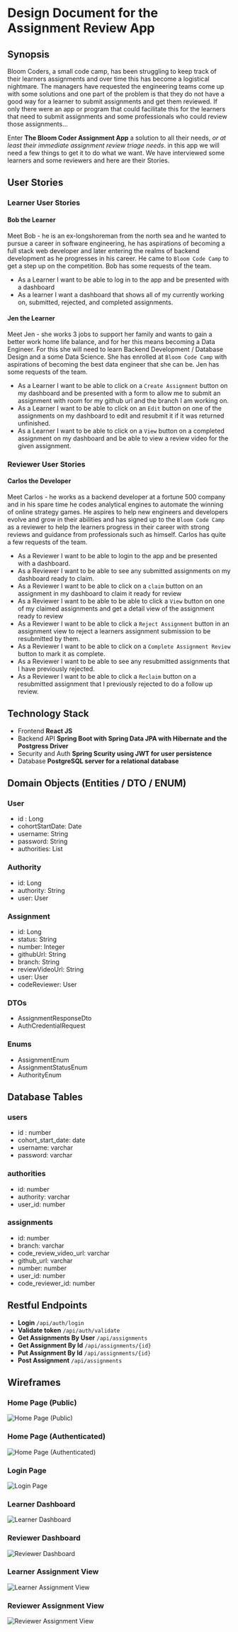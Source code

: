 # Design Document for the Assignment Review App


## Synopsis
Bloom Coders, a small code camp, has been struggling to keep track of their learners assignments and over time this has become a logistical nightmare. The managers have requested the engineering teams come up with some solutions and one part of the problem is that they do not have a good way for a learner to submit assignments and get them reviewed. If only there were an app or program that could facilitate this for the learners that need to submit assignments and some professionals who could review those assignments...

Enter **The Bloom Coder Assignment App** a solution to all their needs, *or at least their immediate assignment review triage needs*. in this app we will need a few things to get it to do what we want. We have interviewed some learners and some reviewers and here are their Stories.

## User Stories

### Learner User Stories
#### Bob the Learner
Meet Bob - he is an ex-longshoreman from the north sea and he wanted to pursue a career in software engineering, he has aspirations of becoming a full stack web developer and later entering the realms of backend development as he progresses in his career. He came to `Bloom Code Camp` to get a step up on the competition. Bob has some requests of the team.

- As a Learner I want to be able to log in to the app and be presented with a dashboard
- As a learner I want a dashboard that shows all of my currently working on, submitted, rejected, and completed assignments.

#### Jen the Learner
Meet Jen - she works 3 jobs to support her family and wants to gain a better work home life balance, and for her this means becoming a Data Engineer. For this she will need to learn Backend Development / Database Design and a some Data Science. She has enrolled at `Bloom Code Camp` with aspirations of becoming the best data engineer that she can be. Jen has some requests of the team.

- As a Learner I want to be able to click on a `Create Assignment` button on my dashboard and be presented with a form to allow me to submit an assignment with room for my github url and the branch I am working on.
- As a Learner I want to be able to click on an `Edit` button on one of the assignments on my dashboard to edit and resubmit it if it was returned unfinished.
- As a Learner I want to be able to click on a `View` button on a completed assignment on my dashboard and be able to view a review video for the given assignment.

### Reviewer User Stories

#### Carlos the Developer
Meet Carlos - he works as a backend developer at a fortune 500 company and in his spare time he codes analytical engines to automate the winning of online strategy games. He aspires to help new engineers and developers evolve and grow in their abilities and has signed up to the `Bloom Code Camp` as a reviewer to help the learners progress in their career with strong reviews and guidance from professionals such as himself. Carlos has quite a few requests of the team.

- As a Reviewer I want to be able to login to the app and be presented with a dashboard.
- As a Reviewer I want to be able to see any submitted assignments on my dashboard ready to claim.
- As a Reviewer I want to be able to click on a `claim` button on an assignment in my dashboard to claim it ready for review
- As a Reviewer I want to be able to be able to click a `View` button on one of my claimed assignments and get a detail view of the assignment ready to review
- As a Reviewer I want to be able to click a `Reject Assignment` button in an assignment view to reject a learners assignment submission to be resubmitted by them.
- As a Reviewer I want to be able to click on a `Complete Assignment Review` button to mark it as complete.
- As a Reviewer I want to be able to see any resubmitted assignments that I have previously rejected.
- As a Reviewer I want to be able to click a `Reclaim` button on a resubmitted assignment that I previously rejected to do a follow up review.

## Technology Stack
- Frontend **React JS**
- Backend API **Spring Boot with Spring Data JPA with Hibernate and the Postgress Driver**
- Security and Auth **Spring Scurity using JWT for user persistence**
- Database **PostgreSQL server for a relational database**

## Domain Objects (Entities / DTO / ENUM)

### User
- id : Long
- cohortStartDate: Date
- username: String
- password: String
- authorities: List<Authority>

### Authority
- id: Long
- authority: String
- user: User

### Assignment
- id: Long
- status: String
- number: Integer
- githubUrl: String
- branch: String
- reviewVideoUrl: String
- user: User
- codeReviewer: User

### DTOs
- AssignmentResponseDto
- AuthCredentialRequest

### Enums
- AssignmentEnum
- AssignmentStatusEnum
- AuthorityEnum

## Database Tables

### users
- id : number
- cohort_start_date: date
- username: varchar
- password: varchar

### authorities
- id: number
- authority: varchar
- user_id: number

### assignments
- id: number
- branch: varchar
- code_review_video_url: varchar
- github_url: varchar
- number: number
- user_id: number
- code_reviewer_id: number

## Restful Endpoints

- **Login**                     `/api/auth/login`
- **Validate token**            `/api/auth/validate`
- **Get Assignments By User**   `/api/assignments`
- **Get Assignment By Id**      `/api/assignments/{id}`
- **Put Assignment By Id**      `/api/assignments/{id}`
- **Post Assignment**           `/api/assignments`



## Wireframes

### Home Page (Public)
![Home Page (Public)](./images/home_page_public.jpg)

### Home Page (Authenticated)
![Home Page (Authenticated)](./images/home_page_authenticated.jpg)

### Login Page
![Login Page](./images/login_page.jpg)

### Learner Dashboard
![Learner Dashboard](./images/learner_dashboard.jpg)

### Reviewer Dashboard
![Reviewer Dashboard](./images/reviewer_dashboard.jpg)

### Learner Assignment View
![Learner Assignment View](./images/learner_assignment_view.jpg)

### Reviewer Assignment View
![Reviewer Assignment View](./images/reviewer_assignment_view.jpg)
